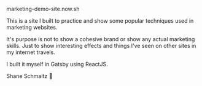 marketing-demo-site.now.sh

This is a site I built to practice and show some popular techniques used in marketing websites. 

It's purpose is not to show a cohesive brand or show any actual marketing skills. Just to show interesting effects and things I've seen on other sites in my internet travels.

I built it myself in Gatsby using ReactJS. 

Shane Schmaltz 🍁
